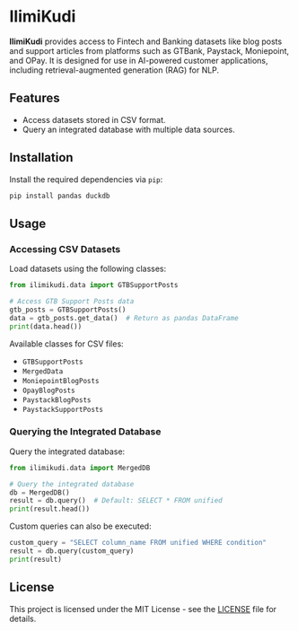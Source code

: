 # IlimiKudi

**IlimiKudi** provides access to Fintech and Banking datasets like blog posts and support articles from platforms such as GTBank, Paystack, Moniepoint, and OPay. It is designed for use in AI-powered customer applications, including retrieval-augmented generation (RAG) for NLP.

## Features
- Access datasets stored in CSV format.
- Query an integrated database with multiple data sources.

## Installation

Install the required dependencies via `pip`:

```bash
pip install pandas duckdb
```

## Usage

### Accessing CSV Datasets

Load datasets using the following classes:

```python
from ilimikudi.data import GTBSupportPosts

# Access GTB Support Posts data
gtb_posts = GTBSupportPosts()
data = gtb_posts.get_data()  # Return as pandas DataFrame
print(data.head())
```

Available classes for CSV files:
- `GTBSupportPosts`
- `MergedData`
- `MoniepointBlogPosts`
- `OpayBlogPosts`
- `PaystackBlogPosts`
- `PaystackSupportPosts`

### Querying the Integrated Database

Query the integrated database:

```python
from ilimikudi.data import MergedDB

# Query the integrated database
db = MergedDB()
result = db.query()  # Default: SELECT * FROM unified
print(result.head())
```

Custom queries can also be executed:

```python
custom_query = "SELECT column_name FROM unified WHERE condition"
result = db.query(custom_query)
print(result)
```

## License

This project is licensed under the MIT License - see the [LICENSE](LICENSE) file for details.
